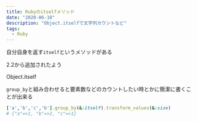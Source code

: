 ```yaml
---
title: Rubyのitselfメソッド
date: "2020-06-10"
description: "Object.itselfで文字列カウントなど"
tags:
  - Ruby
---
```


自分自身を返す`itself`というメソッドがある

2.2から追加されたよう

Object.itself

`group_by`と組み合わせると要素数などのカウントしたい時とかに簡潔に書くことが出来る

```ruby
['a','b','c','b'].group_by(&:itself).transform_values(&:size)
# {"a"=>1, "b"=>2, "c"=>1}
```


